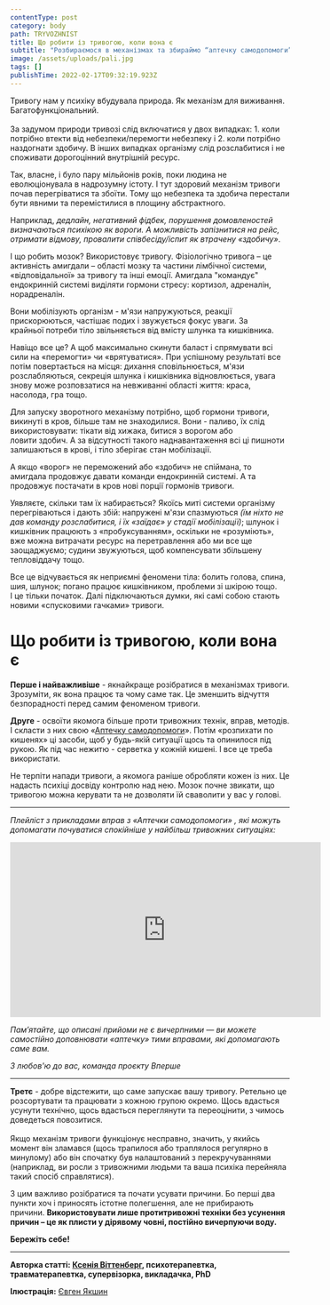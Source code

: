 ```yaml
---
contentType: post
category: body
path: TRYVOZHNIST
title: Що робити із тривогою, коли вона є
subtitle: "Розбираємося в механізмах та збираймо “аптечку самодопомоги” "
image: /assets/uploads/pali.jpg
tags: []
publishTime: 2022-02-17T09:32:19.923Z
---
```

<!--StartFragment-->

Тривогу нам у психіку вбудувала природа. Як механізм для виживання. Багатофункціональний.\
\
За задумом природи тривозі слід включатися у двох випадках: 1. коли потрібно втекти від небезпеки/перемогти небезпеку і 2. коли потрібно наздогнати здобичу. В інших випадках організму слід розслабитися і не споживати дорогоцінний внутрішній ресурс.

Так, власне, і було пару мільйонів років, поки людина не еволюціонувала в надрозумну істоту. І тут здоровий механізм тривоги почав перегріватися та збоїти. Тому що небезпека та здобича перестали бути явними та перемістилися в площину абстрактного.

Наприклад, *дедлайн, негативний фідбек, порушення домовленостей визначаються психікою як вороги. А можливість запізнитися на рейс, отримати відмову, провалити співбесіду/іспит як втрачену «здобичу»*.

І що робить мозок? Використовує тривогу. Фізіологічно тривога – це активність амигдали – області мозку та частини лімбічної системи, «відповідальної» за тривогу та інші емоції. Амигдала "командує" ендокринній системі виділяти гормони стресу: кортизол, адреналін, норадреналін.

Вони мобілізують організм - м'язи напружуються, реакції прискорюються, частішає подих і звужується фокус уваги. За крайньої потреби тіло звільняється від вмісту шлунка та кишківника.

Навіщо все це? А щоб максимально скинути баласт і спрямувати всі сили на «перемогти» чи «врятуватися». При успішному результаті все потім повертається на місця: дихання сповільнюється, м'язи розслабляються, секреція шлунка і кишківника відновлюється, увага знову може розповзатися на невживанні області життя: краса, насолода, гра тощо.

Для запуску зворотного механізму потрібно, щоб гормони тривоги, викинуті в кров, більше там не знаходилися. Вони - паливо, їх слід використовувати: тікати від хижака, битися з ворогом або ловити здобич. А за відсутності такого наднавантаження всі ці пишноти залишаються в крові, і тіло зберігає стан мобілізації.

А якщо «ворог» не переможений або «здобич» не спіймана, то амигдала продовжує давати команди ендокринній системі. А та продовжує постачати в кров нові порції гормонів тривоги. 

Уявляєте, скільки там їх набирається? Якоїсь миті системи організму перегріваються і дають збій: напружені м'язи спазмуються *(їм ніхто не дав команду розслабитися, і їх «заїдає» у стадії мобілізації)*; шлунок і кишківник працюють з «пробуксуванням», оскільки не «розуміють», вже можна витрачати ресурс на перетравлення або ми все ще заощаджуємо; судини звужуються, щоб компенсувати збільшену тепловіддачу тощо.

Все це відчувається як неприємні феномени тіла: болить голова, спина, шия, шлунок; погано працює кишківником, проблеми зі шкірою тощо.\
І це тільки початок. Далі підключаються думки, які самі собою стають новими «спусковими гачками» тривоги.

# Що робити із тривогою, коли вона є

**Перше і найважливіше** - якнайкраще розібратися в механізмах тривоги. Зрозуміти, як вона працює та чому саме так. Це зменшить відчуття безпорадності перед самим феноменом тривоги.

**Друге** - освоїти якомога більше проти тривожних технік, вправ, методів. І скласти з них свою «[Аптечку самодопомоги](https://www.youtube.com/watch?v=vCvDWu6qHKQ&list=PLz7CNUtkWOpQGx3ggI6OuDlLJtGHU7Lc2)». Потім «розпихати по кишенях» ці засоби, щоб у будь-якій ситуації щось та опинилося під рукою. Як під час нежитю - серветка у кожній кишені. І все це треба використати. 

Не терпіти напади тривоги, а якомога раніше обробляти кожен із них. Це надасть психіці досвіду контролю над нею. Мозок почне звикати, що тривогою можна керувати та не дозволяти їй сваволити у вас у голові.

- - -

*Плейліст з прикладами вправ з «Аптечки самодопомоги» , які можуть допомагати почуватися спокійніше у найбільш тривожних ситуаціях:*

<iframe width="560" height="315" src="https://www.youtube.com/embed/vCvDWu6qHKQ" title="YouTube video player" frameborder="0" allow="accelerometer; autoplay; clipboard-write; encrypted-media; gyroscope; picture-in-picture" allowfullscreen></iframe>

*Пам’ятайте, що описані прийоми не є вичерпними — ви можете самостійно доповнювати «аптечку» тими вправами, які допомагають саме вам.* 

*З любов'ю до вас, команда проєкту Вперше*

- - -

**Третє** - добре відстежити, що саме запускає вашу тривогу. Ретельно це розсортувати та працювати з кожною групою окремо. Щось вдасться усунути технічно, щось вдасться переглянути та переоцінити, з чимось доведеться повозитися.\
\
Якщо механізм тривоги функціонує несправно, значить, у якийсь момент він зламався (щось трапилося або траплялося регулярно в минулому) або він спочатку був налаштований з перекручуваннями (наприклад, ви росли з тривожними людьми та ваша психіка перейняла такий спосіб справлятися).

З цим важливо розібратися та почати усувати причини. Бо перші два пункти хоч і приносять істотне полегшення, але не прибирають причини. **Використовувати лише протитривожні техніки без усунення причин – це як плисти у дірявому човні, постійно вичерпуючи воду.**

**Бережіть себе!**

<!--StartFragment-->

- - -

<!--EndFragment-->

<!--StartFragment-->

**Авторка статті: [Ксенія Віттенберг](https://vittenbergschool.com/), психотерапевтка, травматерапевтка, супервізорка, викладачка, PhD**

**Ілюстрація:** [Євген Якшин](https://www.instagram.com/ev.yakshin/)

<!--EndFragment-->